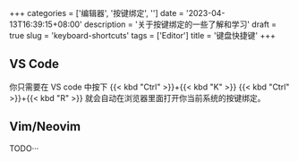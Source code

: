 +++
categories = ['编辑器', '按键绑定', '']
date = '2023-04-13T16:39:15+08:00'
description = '关于按键绑定的一些了解和学习'
draft = true
slug = 'keyboard-shortcuts'
tags = ['Editor']
title = '键盘快捷键'
+++

## VS Code

你只需要在 VS code 中按下 {{< kbd "Ctrl" >}}+{{< kbd "K" >}} {{< kbd "Ctrl" >}}+{{< kbd "R" >}}
就会自动在浏览器里面打开你当前系统的按键绑定。

## Vim/Neovim

TODO···
